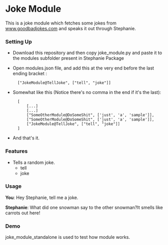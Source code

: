 # Joke Module

This is a joke module which fetches some jokes from  www.goodbadjokes.com and speaks it out through Stephanie.

### Setting Up

- Download this repository and then copy joke_module.py and paste it to the modules subfolder present in Stephanie Package
- Open modules.json file, and add this at the very end before the last ending bracket :

		["JokeModule@TellJoke", ["tell", "joke"]]

- Somewhat like this (Notice there's no comma in the end if it's the last):
		
		[
			[...]
			[...]
			["SomeOtherModule@DoSomeShit", ['just', 'a', 'sample']],
			["SomeOtherModule@DoSomeShit", ['just', 'a', 'sample']],
			["JokeModule@TellJoke", ["tell", "joke"]]
		]

- And that's it.

### Features

- Tells a random joke.
	- tell
	- joke

### Usage

**You**: Hey Stephanie, tell me a joke.

**Stephanie**: What did one snowman say to the other snowman?It smells like carrots out here!

### Demo

joke_module_standalone is used to test how module works.
